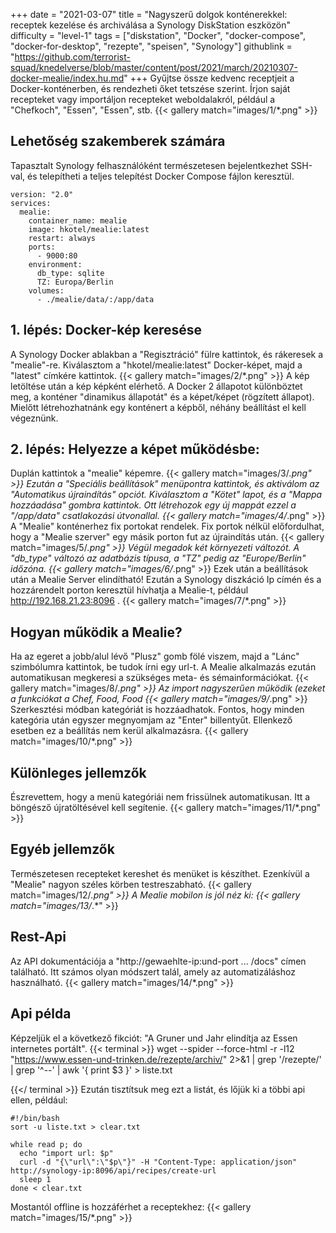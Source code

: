+++
date = "2021-03-07"
title = "Nagyszerű dolgok konténerekkel: receptek kezelése és archiválása a Synology DiskStation eszközön"
difficulty = "level-1"
tags = ["diskstation", "Docker", "docker-compose", "docker-for-desktop", "rezepte", "speisen", "Synology"]
githublink = "https://github.com/terrorist-squad/knedelverse/blob/master/content/post/2021/march/20210307-docker-mealie/index.hu.md"
+++
Gyűjtse össze kedvenc receptjeit a Docker-konténerben, és rendezheti őket tetszése szerint. Írjon saját recepteket vagy importáljon recepteket weboldalakról, például a "Chefkoch", "Essen", "Essen", stb.
{{< gallery match="images/1/*.png" >}}

## Lehetőség szakemberek számára
Tapasztalt Synology felhasználóként természetesen bejelentkezhet SSH-val, és telepítheti a teljes telepítést Docker Compose fájlon keresztül.
```
version: "2.0"
services:
  mealie:
    container_name: mealie
    image: hkotel/mealie:latest
    restart: always
    ports:
      - 9000:80
    environment:
      db_type: sqlite
      TZ: Europa/Berlin
    volumes:
      - ./mealie/data/:/app/data

```

## 1. lépés: Docker-kép keresése
A Synology Docker ablakban a "Regisztráció" fülre kattintok, és rákeresek a "mealie"-re. Kiválasztom a "hkotel/mealie:latest" Docker-képet, majd a "latest" címkére kattintok.
{{< gallery match="images/2/*.png" >}}
A kép letöltése után a kép képként elérhető. A Docker 2 állapotot különböztet meg, a konténer "dinamikus állapotát" és a képet/képet (rögzített állapot). Mielőtt létrehozhatnánk egy konténert a képből, néhány beállítást el kell végeznünk.
## 2. lépés: Helyezze a képet működésbe:
Duplán kattintok a "mealie" képemre.
{{< gallery match="images/3/*.png" >}}
Ezután a "Speciális beállítások" menüpontra kattintok, és aktiválom az "Automatikus újraindítás" opciót. Kiválasztom a "Kötet" lapot, és a "Mappa hozzáadása" gombra kattintok. Ott létrehozok egy új mappát ezzel a "/app/data" csatlakozási útvonallal.
{{< gallery match="images/4/*.png" >}}
A "Mealie" konténerhez fix portokat rendelek. Fix portok nélkül előfordulhat, hogy a "Mealie szerver" egy másik porton fut az újraindítás után.
{{< gallery match="images/5/*.png" >}}
Végül megadok két környezeti változót. A "db_type" változó az adatbázis típusa, a "TZ" pedig az "Europe/Berlin" időzóna.
{{< gallery match="images/6/*.png" >}}
Ezek után a beállítások után a Mealie Server elindítható! Ezután a Synology diszkáció Ip címén és a hozzárendelt porton keresztül hívhatja a Mealie-t, például http://192.168.21.23:8096 .
{{< gallery match="images/7/*.png" >}}

## Hogyan működik a Mealie?
Ha az egeret a jobb/alul lévő "Plusz" gomb fölé viszem, majd a "Lánc" szimbólumra kattintok, be tudok írni egy url-t. A Mealie alkalmazás ezután automatikusan megkeresi a szükséges meta- és sémainformációkat.
{{< gallery match="images/8/*.png" >}}
Az import nagyszerűen működik (ezeket a funkciókat a Chef, Food, Food
{{< gallery match="images/9/*.png" >}}
Szerkesztési módban kategóriát is hozzáadhatok. Fontos, hogy minden kategória után egyszer megnyomjam az "Enter" billentyűt. Ellenkező esetben ez a beállítás nem kerül alkalmazásra.
{{< gallery match="images/10/*.png" >}}

## Különleges jellemzők
Észrevettem, hogy a menü kategóriái nem frissülnek automatikusan. Itt a böngésző újratöltésével kell segítenie.
{{< gallery match="images/11/*.png" >}}

## Egyéb jellemzők
Természetesen recepteket kereshet és menüket is készíthet. Ezenkívül a "Mealie" nagyon széles körben testreszabható.
{{< gallery match="images/12/*.png" >}}
A Mealie mobilon is jól néz ki:
{{< gallery match="images/13/*.*" >}}

## Rest-Api
Az API dokumentációja a "http://gewaehlte-ip:und-port ... /docs" címen található. Itt számos olyan módszert talál, amely az automatizáláshoz használható.
{{< gallery match="images/14/*.png" >}}

## Api példa
Képzeljük el a következő fikciót: "A Gruner und Jahr elindítja az Essen internetes portált".
{{< terminal >}}
wget --spider --force-html -r -l12  "https://www.essen-und-trinken.de/rezepte/archiv/"  2>&1 | grep '/rezepte/' | grep '^--' | awk '{ print $3 }' > liste.txt

{{</ terminal >}}
Ezután tisztítsuk meg ezt a listát, és lőjük ki a többi api ellen, például:
```
#!/bin/bash
sort -u liste.txt > clear.txt

while read p; do
  echo "import url: $p"
  curl -d "{\"url\":\"$p\"}" -H "Content-Type: application/json" http://synology-ip:8096/api/recipes/create-url
  sleep 1
done < clear.txt

```
Mostantól offline is hozzáférhet a receptekhez:
{{< gallery match="images/15/*.png" >}}
